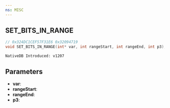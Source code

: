 ```yaml
---
ns: MISC
---
```

## SET_BITS_IN_RANGE

```c
// 0x324DC1CEF57F31E6 0x32094719
void SET_BITS_IN_RANGE(int* var, int rangeStart, int rangeEnd, int p3);
```

```
NativeDB Introduced: v1207
```

## Parameters
* **var**:
* **rangeStart**:
* **rangeEnd**:
* **p3**:
